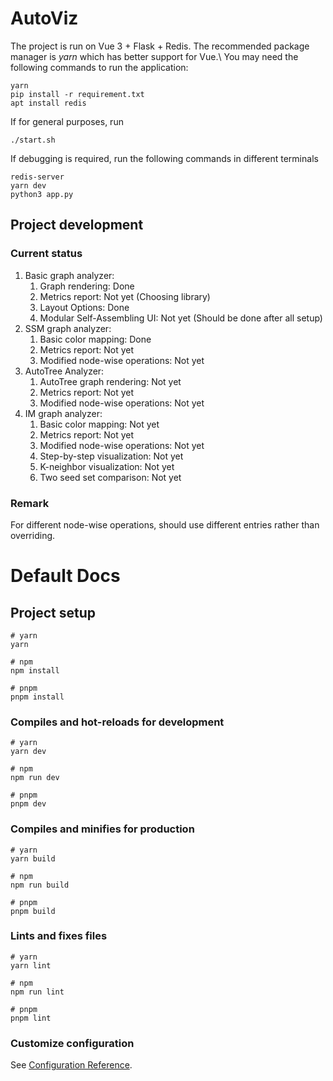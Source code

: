 # AutoViz
The project is run on Vue 3 + Flask + Redis. The recommended package manager is *yarn* which has better support for Vue.\\
You may need the following commands to run the application:
```
yarn
pip install -r requirement.txt
apt install redis
```
If for general purposes, run
```
./start.sh
```
If debugging is required, run the following commands in different terminals
```
redis-server
yarn dev
python3 app.py
```

## Project development

### Current status
1. Basic graph analyzer:
    1. Graph rendering: Done
    2. Metrics report: Not yet (Choosing library)
    3. Layout Options: Done
    4. Modular Self-Assembling UI: Not yet (Should be done after all setup)
2. SSM graph analyzer:
    1. Basic color mapping: Done
    2. Metrics report: Not yet
    3. Modified node-wise operations: Not yet
3. AutoTree Analyzer:
    1. AutoTree graph rendering: Not yet
    2. Metrics report: Not yet
    3. Modified node-wise operations: Not yet
4. IM graph analyzer:
   1. Basic color mapping: Not yet
   2. Metrics report: Not yet
   3. Modified node-wise operations: Not yet
   4. Step-by-step visualization: Not yet
   5. K-neighbor visualization: Not yet
   6. Two seed set comparison: Not yet

### Remark
For different node-wise operations, should use different entries rather than overriding.


# Default Docs
## Project setup

```
# yarn
yarn

# npm
npm install

# pnpm
pnpm install
```

### Compiles and hot-reloads for development

```
# yarn
yarn dev

# npm
npm run dev

# pnpm
pnpm dev
```

### Compiles and minifies for production

```
# yarn
yarn build

# npm
npm run build

# pnpm
pnpm build
```

### Lints and fixes files

```
# yarn
yarn lint

# npm
npm run lint

# pnpm
pnpm lint
```

### Customize configuration

See [Configuration Reference](https://vitejs.dev/config/).
